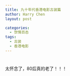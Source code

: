 ```yaml
---
title: 九十年代香港电影古装篇
author: Harry Chen
layout: post

categories:
  - 世情百态
tags:
  - 古装
  - 香港电影
---
```

# 

太怀念了，80后真的老了！！！
